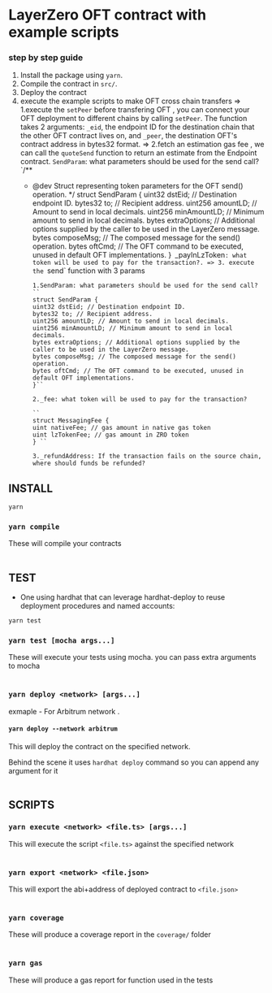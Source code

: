 # LayerZero OFT contract with example scripts

### step by step guide

1.  Install the package using `yarn`.
2.  Compile the contract in `src/`.
3.  Deploy the contract
4.  execute the example scripts to make OFT cross chain transfers
    => 1.execute the `setPeer` before transfering OFT , you can connect your OFT deployment to different chains by calling `setPeer`.
    The function takes 2 arguments: `_eid`, the endpoint ID for the destination chain that the other OFT contract lives on, and `_peer`, the destination OFT's contract address in bytes32 format.
    => 2.fetch an estimation gas fee , we can call the `quoteSend` function to return an estimate from the Endpoint contract.
    `SendParam`: what parameters should be used for the send call?
    `/**
	  * @dev Struct representing token parameters for the OFT send() operation.
	  */
	  struct SendParam {
 	  uint32 dstEid; // Destination endpoint ID.
 	  bytes32 to; // Recipient address.
 	  uint256 amountLD; // Amount to send in local decimals.
 	  uint256 minAmountLD; // Minimum amount to send in local decimals.
 	  bytes extraOptions; // Additional options supplied by the caller to be used in the LayerZero message.
 	  bytes composeMsg; // The composed message for the send() operation.
 	  bytes oftCmd; // The OFT command to be executed, unused in default OFT implementations.
	  }`
    `_payInLzToken`: what token will be used to pay for the transaction?.
    => 3. execute the `send` function with 3 params

    		1.SendParam: what parameters should be used for the send call?
    		``
			struct SendParam {
 			uint32 dstEid; // Destination endpoint ID.
 			bytes32 to; // Recipient address.
 			uint256 amountLD; // Amount to send in local decimals.
 			uint256 minAmountLD; // Minimum amount to send in local decimals.
 			bytes extraOptions; // Additional options supplied by the caller to be used in the LayerZero message.
 			bytes composeMsg; // The composed message for the send() operation.
 			bytes oftCmd; // The OFT command to be executed, unused in default OFT implementations.
			}``

        	2._fee: what token will be used to pay for the transaction?

        	``
			struct MessagingFee {
			uint nativeFee; // gas amount in native gas token
   			uint lzTokenFee; // gas amount in ZRO token
			} ``

			3._refundAddress: If the transaction fails on the source chain, where should funds be refunded?

## INSTALL

```bash
yarn
```

### `yarn compile`

These will compile your contracts
<br/><br/>

## TEST

-   One using hardhat that can leverage hardhat-deploy to reuse deployment procedures and named accounts:

```bash
yarn test
```

### `yarn test [mocha args...]`

These will execute your tests using mocha. you can pass extra arguments to mocha
<br/><br/>

### `yarn deploy <network> [args...]`

exmaple -  For Arbitrum network .

#### `yarn deploy --network arbitrum`

This will deploy the contract on the specified network.

Behind the scene it uses `hardhat deploy` command so you can append any argument for it
<br/><br/>

## SCRIPTS

### `yarn execute <network> <file.ts> [args...]`

This will execute the script `<file.ts>` against the specified network
<br/><br/>

### `yarn export <network> <file.json>`

This will export the abi+address of deployed contract to `<file.json>`
<br/><br/>

### `yarn coverage`

These will produce a coverage report in the `coverage/` folder
<br/><br/>

### `yarn gas`

These will produce a gas report for function used in the tests
<br/><br/>
